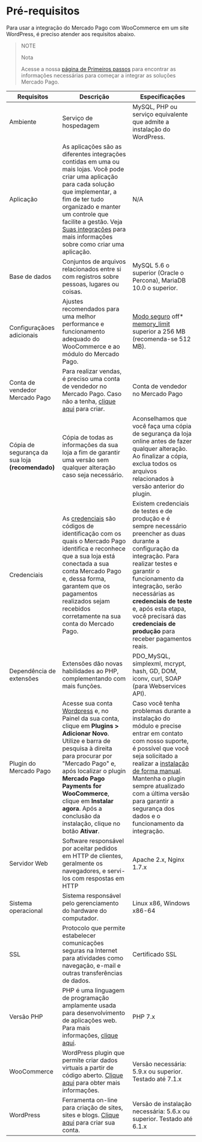 # Pré-requisitos

Para usar a integração do Mercado Pago com WooCommerce em um site WordPress, é preciso atender aos requisitos abaixo.

> NOTE
>
> Nota
>
> Acesse a nossa [página de Primeiros passos](/developers/pt/docs/getting-started) para encontrar as informações necessárias para começar a integrar as soluções Mercado Pago.

| Requisitos | Descrição | Especificações |
|---|---|---|
| Ambiente | Serviço de hospedagem | MySQL, PHP ou serviço equivalente que admite a instalação do WordPress. |
| Aplicação | As aplicações são as diferentes integrações contidas em uma ou mais lojas. Você pode criar uma aplicação para cada solução que implementar, a fim de ter tudo organizado e manter um controle que facilite a gestão. Veja [Suas integrações](/developers/pt/docs/woocommerce/additional-content/your-integrations/introduction) para mais informações sobre como criar uma aplicação. | N/A |
| Base de dados | Conjuntos de arquivos relacionados entre si com registros sobre pessoas, lugares ou coisas. | MySQL 5.6 o superior (Oracle o Percona), MariaDB 10.0 o superior.  |
| Configuraçãoes adicionais | Ajustes recomendados para uma melhor performance e funcionamento adequado do WooCommerce e ao módulo do Mercado Pago. | [Modo seguro](https://wordpress.org/plugins/safe-mode/) off* [memory_limit](https://docs.woocommerce.com/document/increasing-the-wordpress-memory-limit/) superior a 256 MB (recomenda-se 512 MB).|
| Conta de vendedor Mercado Pago | Para realizar vendas, é preciso uma conta de vendedor no Mercado Pago. Caso não a tenha, [clique aqui](https://www.mercadopago[FAKER][URL][DOMAIN]/hub/registration/landing) para criar.| Conta de vendedor no Mercado Pago |
| Cópia de segurança da sua loja **(recomendado)** | Cópia de todas as informações da sua loja a fim de garantir uma versão sem qualquer alteração caso seja necessário. | Aconselhamos que você faça uma cópia de segurança da loja online antes de fazer qualquer alteração. Ao finalizar a cópia, exclua todos os arquivos relacionados à versão anterior do plugin. |
| Credenciais | As [credenciais](/developers/pt/docs/woocommerce/additional-content/your-integrations/credentials) são códigos de identificação com os quais o Mercado Pago identifica e reconhece que a sua loja está conectada a sua conta Mercado Pago e, dessa forma, garantem que os pagamentos realizados sejam recebidos corretamente na sua conta do Mercado Pago. | Existem credenciais de testes e de produção e é sempre necessário preencher as duas durante a configuração da integração. Para realizar testes e garantir o funcionamento da integração, serão necessárias as **credenciais de teste** e, após esta etapa, você precisará das **credenciais de produção** para receber pagamentos reais. |
| Dependência de extensões | Extensões dão novas habilidades ao PHP, complementando com mais funções. | PDO_MySQL, simplexml, mcrypt, hash, GD, DOM, iconv, curl, SOAP (para Webservices API).|
| Plugin do Mercado Pago | Acesse sua conta [Wordpress](https://wordpress.com/) e, no Painel da sua conta, clique em **Plugins > Adicionar Novo**. Utilize e barra de pesquisa à direita para procurar por "Mercado Pago" e, após localizar o plugin **Mercado Pago Payments for WooCommerce**, clique em **Instalar agora**. Após a conclusão da instalação, clique no botão **Ativar**.| Caso você tenha problemas durante a instalação do módulo e precise entrar em contato com nosso suporte, é possível que você seja solicitado a realizar a [instalação de forma manual](/developers/pt/docs/woocommerce/how-tos/install-module-manually). Mantenha o plugin sempre atualizado com a última versão para garantir a segurança dos dados e o funcionamento da integração. |
| Servidor Web | Software responsável por aceitar pedidos em HTTP de clientes, geralmente os navegadores, e servi-los com respostas em HTTP | Apache 2.x, Nginx 1.7.x |
| Sistema operacional | Sistema responsável pelo gerenciamento do hardware do computador. | Linux x86, Windows x86-64 |
| SSL | Protocolo que permite estabelecer comunicações seguras na Internet para atividades como navegação, e-mail e outras transferências de dados. | Certificado SSL |
| Versão PHP | PHP é uma linguagem de programação amplamente usada para desenvolvimento de aplicações web. Para mais informações, [clique aqui](https://www.php.net/). | PHP 7.x |
| WooCommerce | WordPress plugin que permite criar dados virtuais a partir de código aberto. [Clique aqui](https://woocommerce.com/es-es/woocommerce-features/) para obter mais informações. | Versão necessária: 5.9.x ou superior. Testado até 7.1.x |
| WordPress | Ferramenta on-line para criação de sites, sites e blogs. [Clique aqui](https://es.wordpress.org/) para criar sua conta. | Versão de instalação necessária: 5.6.x ou superior. Testado até 6.1.x |
